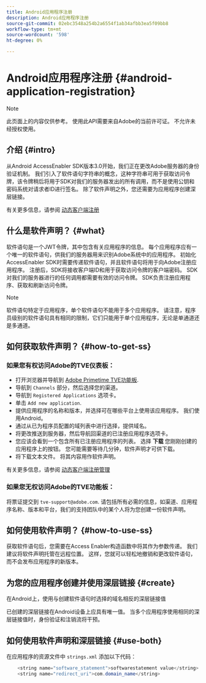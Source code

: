 ```yaml
---
title: Android应用程序注册
description: Android应用程序注册
source-git-commit: 02ebc3548a254b2a6554f1ab34afbb3ea5f09bb8
workflow-type: tm+mt
source-wordcount: '598'
ht-degree: 0%

---
```


# Android应用程序注册 {#android-application-registration}

>[!NOTE]
>
>此页面上的内容仅供参考。 使用此API需要来自Adobe的当前许可证。 不允许未经授权使用。

## 介绍 {#intro}

从Android AccessEnabler SDK版本3.0开始，我们正在更改Adobe服务器的身份验证机制。 我们引入了软件语句字符串的概念，这种字符串可用于获取访问令牌，该令牌稍后将用于SDK对我们的服务器发出的所有调用，而不是使用公钥和密码系统对请求者ID进行签名。 除了软件声明之外，您还需要为应用程序创建深层链接。

有关更多信息，请参阅 [动态客户端注册](/help/authentication/dynamic-client-registration.md)

## 什么是软件声明？ {#what}

软件语句是一个JWT令牌，其中包含有关应用程序的信息。 每个应用程序应有一个唯一的软件语句，供我们的服务器用来识别Adobe系统中的应用程序。 初始化AccessEnabler SDK时需要传递软件语句，并且软件语句将用于向Adobe注册应用程序。 注册后，SDK将接收客户端ID和用于获取访问令牌的客户端密码。 SDK对我们的服务器进行的任何调用都需要有效的访问令牌。 SDK负责注册应用程序、获取和刷新访问令牌。

>[!NOTE]
>
>软件语句特定于应用程序，单个软件语句不能用于多个应用程序。 请注意，程序员级别的软件语句具有相同的限制，它们只能用于单个应用程序，无论是单通道还是多通道。

## 如何获取软件声明？ {#how-to-get-ss}

### 如果您有权访问Adobe的TVE仪表板：

* 打开浏览器并导航到 [Adobe Primetime TVE功能板](https://console.auth.adobe.com).
* 导航到 `Channels` 部分，然后选择您的渠道。
* 导航到 `Registered Applications` 选项卡。
* 单击 `Add new application`.
* 提供应用程序的名称和版本，并选择可在哪些平台上使用该应用程序。 我们使用Android。
* 通过从已为程序员配置的域列表中进行选择，提供域名。
* 将更改推送到服务器，然后导航回渠道的已注册应用程序选项卡。
* 您应该会看到一个包含所有已注册应用程序的列表。 选择 **下载** 您刚刚创建的应用程序上的按钮。 您可能需要等待几分钟，软件声明才可供下载。
* 将下载文本文件。 将其内容用作软件声明。

有关更多信息，请参阅 [动态客户端注册管理](/help/authentication/dynamic-client-registration-management.md)

### 如果您无权访问Adobe的TVE功能板：

将票证提交到 `tve-support@adobe.com`. 请包括所有必需的信息，如渠道、应用程序名称、版本和平台，我们的支持团队中的某个人将为您创建一份软件声明。

## 如何使用软件声明？ {#how-to-use-ss}

获取软件语句后，您需要在Access Enabler构造函数中将其作为参数传递。 我们建议将软件声明托管在远程位置。 这样，您就可以轻松地撤销和更改软件语句，而不会发布应用程序的新版本。

## 为您的应用程序创建并使用深层链接 {#create}

在Android上，使用与创建软件语句时选择的域名相反的深层链接值

已创建的深层链接在Android设备上应具有唯一值。 当多个应用程序使用相同的深层链接值时，身份验证和注销流将干预。

## 如何使用软件声明和深层链接 {#use-both}

在应用程序的资源文件中 `strings.xml` 添加以下代码：

```JAVA
    <string name="software_statement">softwarestatement value</string>
    <string name="redirect_uri">com.domain_name</string>
```
